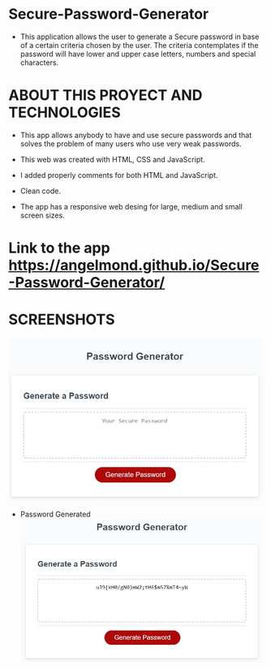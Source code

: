 # Secure-Password-Generator

* This application allows the user to generate a Secure password in base of a certain criteria chosen by the user. The criteria contemplates if the password will have lower and upper case letters, numbers and special characters.

# ABOUT THIS PROYECT AND TECHNOLOGIES

* This app allows anybody to have and use secure passwords and that solves the problem of many users who use very weak passwords.

* This web was created with HTML, CSS and JavaScript.

* I added properly comments for both HTML and JavaScript.

* Clean code.

* The app has a responsive web desing for large, medium and small screen sizes.

# Link to the app https://angelmond.github.io/Secure-Password-Generator/

# SCREENSHOTS
!["Password Generator"](assets/screenshots/screenshot1.jpg)

* Password Generated
!["Password Generated"](assets/screenshots/screenshot2.jpg)
